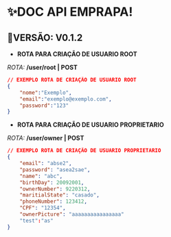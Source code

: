# ✨DOC API EMPRAPA!
## 📣VERSÃO: V0.1.2
- **ROTA PARA CRIAÇÃO DE USUARIO ROOT**

*ROTA:* **/user/root | POST**
```json 
// EXEMPLO ROTA DE CRIAÇÃO DE USUARIO ROOT
{
    "nome":"Exemplo",
    "email":"exemplo@exemplo.com",
    "password":"123"
}
```
- **ROTA PARA CRIAÇÃO DE USUARIO PROPRIETARIO**
  
*ROTA:* **/user/owner | POST**
```json
// EXEMPLO ROTA DE CRIAÇÃO DE USUARIO PROPRIETARIO
{
    "email": "abse2",
    "password": "asea2sae",
    "name": "abc",
    "birthDay": 20092001,
    "ownerNumber": 9220312,
    "maritialState": "casado",
    "phoneNumber": 123412,
    "CPF": "12354",
    "ownerPicture": "aaaaaaaaaaaaaaaa"
    "test":"as"
}
```
